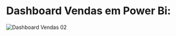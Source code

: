 # Dashboard Vendas em Power Bi:

![Dashboard Vendas 02](https://github.com/user-attachments/assets/c837daa3-5f96-4012-8d8a-89b4e676d7bd)
